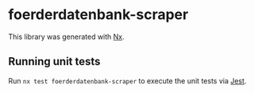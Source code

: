 # foerderdatenbank-scraper

This library was generated with [Nx](https://nx.dev).

## Running unit tests

Run `nx test foerderdatenbank-scraper` to execute the unit tests via [Jest](https://jestjs.io).
